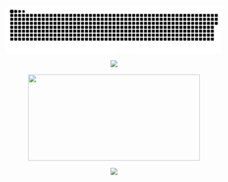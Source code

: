 <p align="center">

<img src="https://github.com/sanidhya-31/sanidhya-31/blob/output/github-contribution-grid-snake.svg?raw=true">

</p>

<p align="center">

<img src="https://github-readme-streak-stats.herokuapp.com?user=sanidhya-31&theme=tokyonight&hide_border=true">


</p>

<p align="center">
  
<img height="200px" width="400" src="https://github-readme-stats.vercel.app/api?username=sanidhya-31&count_private=true&theme=cyan&show_icons=true" />
  
</p>

<p align="center">
<img src="https://github-readme-stats.vercel.app/api/top-langs/?username=sanidhya-31&langs_count=8" />
</p>
